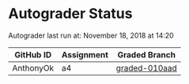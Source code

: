 # Autograder Status
Autograder last run at: November 18, 2018 at 14:20

| GitHub ID | Assignment | Graded Branch |
|-----------|------------|---------------|
| AnthonyOk | a4 | [graded-010aad](https://github.com/Fall2018COMP401-001/a4-AnthonyOk/tree/graded-010aad) | 
